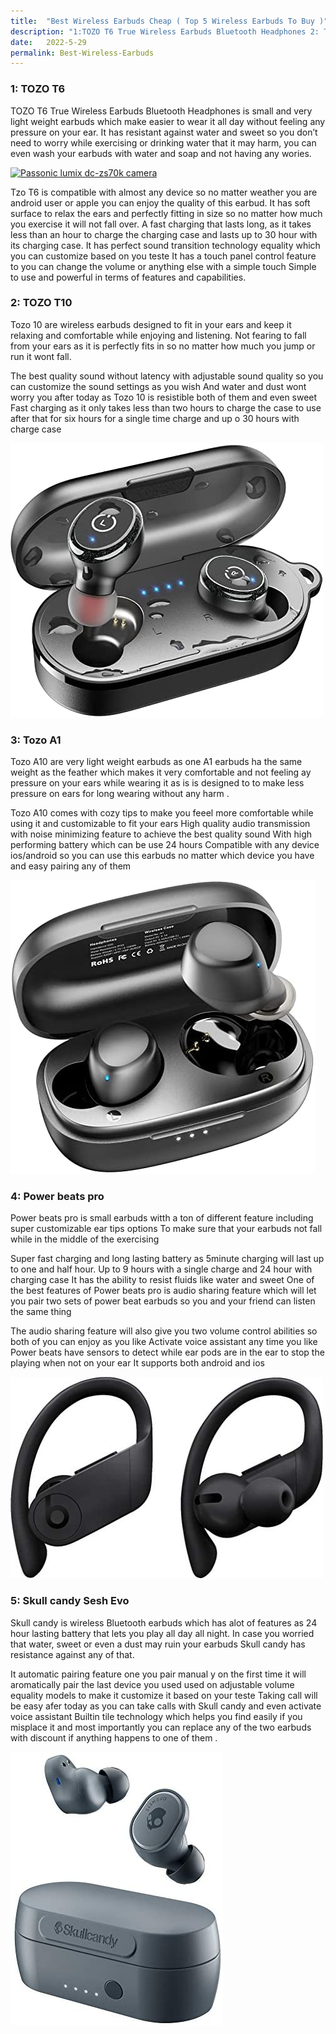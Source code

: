 ```yaml
---
title:  "Best Wireless Earbuds Cheap ( Top 5 Wireless Earbuds To Buy )"
description: "1:TOZO T6 True Wireless Earbuds Bluetooth Headphones 2: TOZO T10 Bluetooth 5.3 Wireless Earbuds with Wireless Charging Case 3:TOZO A1 Mini Wireless Earbuds Bluetooth 4:Powerbeats Pro Wireless Earbuds 5:Skullcandy Sesh Evo True Wireless Earbuds"
date:   2022-5-29
permalink: Best-Wireless-Earbuds
---
```













### 1: TOZO T6

TOZO T6 True Wireless Earbuds Bluetooth Headphones is small and very light weight earbuds which make easier to wear it all day without feeling any pressure on your ear.
It has resistant against water and sweet so you don’t need to worry while exercising or drinking water that it may harm, you can even wash your earbuds with water and soap and not having any wories.

<div>

<a href="https://amzn.to/3M6McPT">

<img src="public/LUMIX DC1.jpg" alt=" Passonic lumix dc-zs70k camera">
 
 </a>
 
</div>

Tzo T6 is compatible with almost any device so no matter weather you are android user or apple you can enjoy the quality of this earbud.
It has soft surface to relax the ears and perfectly fitting in size so no matter how much you exercise it will not fall over.
A fast charging that lasts long, as it takes less than an hour to charge the charging case and lasts up to 30 hour with its charging case.
It has perfect sound transition technology equality which you can customize based on you teste 
It has a touch panel control feature to you can change the volume or anything else with a simple touch
Simple to use and powerful in terms of features and capabilities.





### 2: TOZO T10


Tozo 10 are wireless earbuds designed to fit in your ears and keep it relaxing and comfortable while enjoying and listening. Not fearing to fall from your ears as it is perfectly fits in so no matter how much you jump or run it wont fall.

The best quality sound without latency with adjustable sound quality so you can customize the sound settings as you wish
And water and dust wont worry you after today as Tozo 10 is resistible both of them and even sweet 
Fast charging as it only takes less than two hours to charge the case to use after that for six hours for a single time charge and up o 30 hours with charge case


<div>

<a href="https://amzn.to/3M6McPT">

<img src="public/T10.jpg" alt=" Passonic lumix dc-zs70k camera">
 
 </a>
 
</div>


### 3: Tozo A1

Tozo A10 are very light weight earbuds as one A1 earbuds ha the same weight as the feather which makes it very comfortable and not feeling ay pressure on your ears while wearing it as is is designed to to make less pressure on ears for long wearing without any harm .

Tozo A10 comes with cozy tips to make you feeel more comfortable while using it and customizable to fit your ears
High quality audio transmission with noise minimizing feature to achieve the best quality sound
With high performing battery which can be use 24 hours 
Compatible with any device ios/android so you can use this earbuds no matter which device you have and easy pairing any of them



<div>

<a href="https://amzn.to/3M6McPT">

<img src="public/A1.jpg" alt=" Passonic lumix dc-zs70k camera">
 
 </a>
 
</div>






### 4: Power beats pro

Power beats pro is small earbuds witth a ton of different feature including super customizable ear tips options To make sure that your earbuds not fall while in the middle of the exercising

Super fast charging and long lasting battery as 5minute charging will last up to one and half hour. Up to 9 hours with a single charge and 24 hour with charging case
It has the ability to resist fluids like water and sweet
One of the best features of Power beats pro is audio sharing feature which will let you pair two sets of power beat earbuds so you and your friend can listen the same thing

The audio sharing feature will also give you two volume control abilities so both of you can enjoy as you like
Activate voice assistant any time you like
Power beats have sensors to detect while ear pods are in the ear to stop the playing when not on your ear 
It supports both android and ios

<div>

<a href="https://amzn.to/3M6McPT">

<img src="public/Powerbeats.jpg" alt=" Passonic lumix dc-zs70k camera">
 
 </a>
 
</div>




### 5: Skull candy Sesh Evo

Skull candy is wireless Bluetooth earbuds which has alot of features as 24 hour lasting battery that lets you play all day all night. In case you worried that water, sweet or even a dust may ruin your earbuds Skull candy has resistance against any of that.

It automatic pairing feature one you pair manual y on the first time it will aromatically pair the last device you used used on
adjustable volume equality models to make it customize it based on your teste 
Taking call will be easy afer today as you can take calls with Skull candy and even activate voice assistant
Builtin tile technology which helps you find easily if you misplace it and most importantly you can replace any of the two earbuds with discount if anything happens to one of them .




<div>

<a href="https://amzn.to/3M6McPT">

<img src="public/Skull.jpg" alt=" Passonic lumix dc-zs70k camera">
 
 </a>
 
</div>



















































